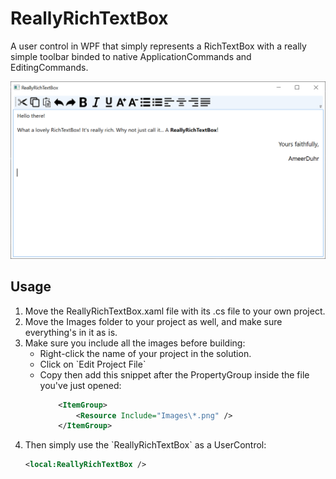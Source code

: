 # ReallyRichTextBox
A user control in WPF that simply represents a RichTextBox with a really simple toolbar binded to native ApplicationCommands and EditingCommands.

![image](./screenshot.PNG)

## Usage
<ol>
<li>Move the ReallyRichTextBox.xaml file with its .cs file to your own project.</li>
<li>Move the Images folder to your project as well, and make sure everything's in it as is.</li>
<li>Make sure you include all the images before building:
<ul>
<li>Right-click the name of your project in the solution.</li>
<li>Click on `Edit Project File`</li>
<li>Copy then add this snippet after the PropertyGroup inside the file you've just opened:
<br>
	
```xml
	<ItemGroup>
		<Resource Include="Images\*.png" />
	</ItemGroup>
```

</li>
</ul>
</li>
<li>Then simply use the `ReallyRichTextBox` as a UserControl:
<br>
	
```xml
<local:ReallyRichTextBox />
```

</li>
</ol>

